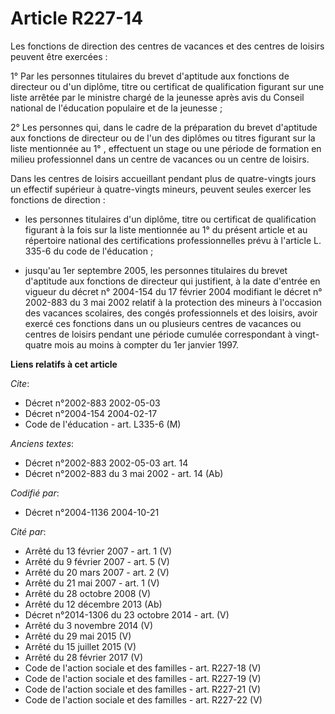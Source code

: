 # Article R227-14

Les fonctions de direction des centres de vacances et des centres de loisirs peuvent être exercées :

1° Par les personnes titulaires du brevet d'aptitude aux fonctions de directeur ou d'un diplôme, titre ou certificat de
qualification figurant sur une liste arrêtée par le ministre chargé de la jeunesse après avis du Conseil national de
l'éducation populaire et de la jeunesse ;

2° Les personnes qui, dans le cadre de la préparation du brevet d'aptitude aux fonctions de directeur ou de l'un des diplômes
ou titres figurant sur la liste mentionnée au 1° , effectuent un stage ou une période de formation en milieu professionnel
dans un centre de vacances ou un centre de loisirs.

Dans les centres de loisirs accueillant pendant plus de quatre-vingts jours un effectif supérieur à quatre-vingts mineurs,
peuvent seules exercer les fonctions de direction :

- les personnes titulaires d'un diplôme, titre ou certificat de qualification figurant à la fois sur la liste mentionnée au
1° du présent article et au répertoire national des certifications professionnelles prévu à l'article L. 335-6 du code de
l'éducation ;

- jusqu'au 1er septembre 2005, les personnes titulaires du brevet d'aptitude aux fonctions de directeur qui justifient, à la
date d'entrée en vigueur du décret n° 2004-154 du 17 février 2004 modifiant le décret n° 2002-883 du 3 mai 2002 relatif à la
protection des mineurs à l'occasion des vacances scolaires, des congés professionnels et des loisirs, avoir exercé ces
fonctions dans un ou plusieurs centres de vacances ou centres de loisirs pendant une période cumulée correspondant à vingt-
quatre mois au moins à compter du 1er janvier 1997.

**Liens relatifs à cet article**

_Cite_:

  - Décret n°2002-883 2002-05-03
  - Décret n°2004-154 2004-02-17
  - Code de l'éducation - art. L335-6 (M)

_Anciens textes_:

  - Décret n°2002-883 2002-05-03 art. 14
  - Décret n°2002-883 du 3 mai 2002 - art. 14 (Ab)

_Codifié par_:

  - Décret n°2004-1136 2004-10-21

_Cité par_:

  - Arrêté du 13 février 2007 - art. 1 (V)
  - Arrêté du 9 février 2007 - art. 5 (V)
  - Arrêté du 20 mars 2007 - art. 2 (V)
  - Arrêté du 21 mai 2007 - art. 1 (V)
  - Arrêté du 28 octobre 2008 (V)
  - Arrêté du 12 décembre 2013 (Ab)
  - Décret n°2014-1306 du 23 octobre 2014 - art. (V)
  - Arrêté du 3 novembre 2014 (V)
  - Arrêté du 29 mai 2015 (V)
  - Arrêté du 15 juillet 2015 (V)
  - Arrêté du 28 février 2017 (V)
  - Code de l'action sociale et des familles - art. R227-18 (V)
  - Code de l'action sociale et des familles - art. R227-19 (V)
  - Code de l'action sociale et des familles - art. R227-21 (V)
  - Code de l'action sociale et des familles - art. R227-22 (V)
